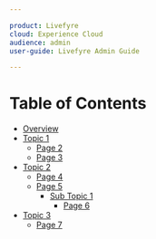 ```yaml
---

product: Livefyre
cloud: Experience Cloud
audience: admin
user-guide: Livefyre Admin Guide

---
```


# Table of Contents

+ [Overview](overview.md)
+ [Topic 1]()
    + [Page 2]()
    + [Page 3]()
+ [Topic 2]()
    + [Page 4]()
    + [Page 5]()
        + [Sub Topic 1]()
            + [Page 6]()
+ [Topic 3]()
    + [Page 7]()
